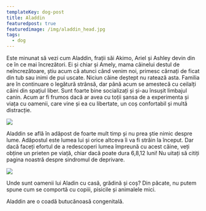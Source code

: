 ```yaml
---
templateKey: dog-post
title: Aladdin
featuredpost: true
featuredimage: /img/aladdin_head.jpg
tags:
  - dog
---
```

Este minunat să vezi cum Aladdin, frații săi Akimo, Ariel și Ashley devin din ce în ce mai încrezători. Ei și chiar și Amely, mama câinelui destul de neîncrezătoare, știu acum că atunci când venim noi, primesc cârnați de ficat din tub sau inimi de pui uscate. Niciun câine deștept nu ratează asta.
Familia are în continuare o legătură strânsă, dar până acum se amestecă cu ceilalți câini din spațiul liber. Sunt foarte bine socializați și și-au însușit limbajul canin. Acum ar fi frumos dacă ar avea cu toții șansa de a experimenta și viața cu oamenii, care vine și ea cu libertate, un coș confortabil și multă distracție.

![](/img/aladdin01.jpg)

Aladdin se află în adăpost de foarte mult timp și nu prea știe nimic despre lume. Adăpostul este lumea lui și orice altceva îi va fi străin la început. Dar dacă faceți efortul de a redescoperi lumea împreună cu acest câine, veți obține un prieten pe viață, chiar dacă poate dura 6,8,12 luni! Nu uitați să citiți pagina noastră despre sindromul de deprivare.

![](/img/aladdin02.jpg)

Unde sunt oamenii lui Aladin cu casă, grădină și coș?
Din păcate, nu putem spune cum se comportă cu copiii, pisicile și animalele mici.

Aladdin are o coadă butucănoasă congenitală.